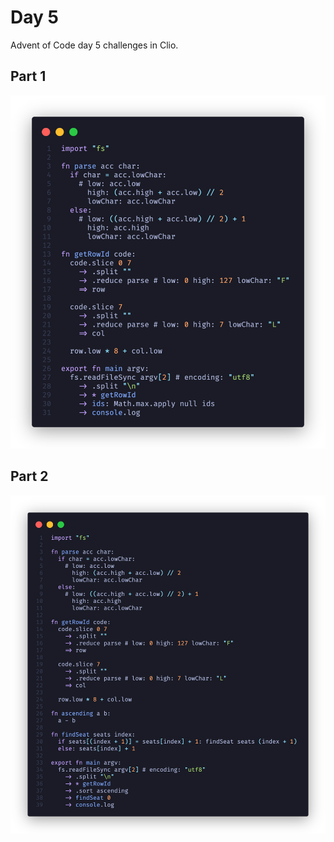 # Day 5

Advent of Code day 5 challenges in Clio.

## Part 1

![Day 2 Part 1](./advent-d5p1.png)

## Part 2

![Day 2 Part 2](./advent-d5p2.png)
